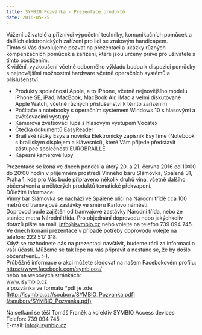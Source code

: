 ```yaml
---
title: SYMBIO Pozvánka - Prezentace produktů
date: 2016-05-25
---
```


Vážení uživatelé a příznivci výpočetní techniky, komunikačních pomůcek a dalších elektronických zařízení pro lidi se zrakovým handicapem.  
Tímto si Vás dovolujeme pozvat na prezentaci a ukázky různých kompenzačních pomůcek a zařízení, které jsou určeny právě pro uživatele s tímto postižením.  
K vidění, vyzkoušení včetně odborného výkladu budou k dispozici pomůcky s nejnovějšími možnostmi hardware včetně operačních systémů a příslušenství.  
  
* Produkty společnosti Apple, a to iPhone, včetně nejnovějšího modelu iPhone SE, iPad, MacBook, MacBook Air, iMac a velmi diskutované Apple Watch, včetně různých příslušenství k těmto zařízením  
* Počítače a notebooky s operačním systémem Windows 10 s hlasovými a zvětšovacími výstupy  
* Kamerová zvětšovací lupa s hlasovým výstupem Vocatex  
* Čtečka dokumentů EasyReader  
* Braillské řádky Esys a novinka Elektronický zápisník EsyTime (Notebook s braillským displejem a klávesnicí), které Vám přijede představit zástupce společnosti EUROBRAILLE  
* Kapesní kamerové lupy  

Prezentace se koná ve dnech pondělí a úterý 20. a 21. června 2016 od 10:00 do 20:00 hodin v příjemném prostředí Vinného baru Slámovka, Spálená 31, Praha 1, kde pro Vás bude připraveno několik druhů vína, včetně dalšího občerstvení a u některých produktů tematické překvapení.  
Důležité informace:  
Vinný bar Slámovka se nachází ve Spálené ulici na Národní třídě cca 100 metrů od tramvajové zastávky ve směru Karlovo náměstí.  
Doprovod bude zajištěn od tramvajové zastávky Národní třída, nebo ze stanice metra Národní třída. Pro objednání doprovodu nebo jakýchkoliv dotazů pište na mail: [info@isymbio.cz](mailto:info@isymbio.cz) nebo volejte na telefon 739 094 745.  
Ve dnech konání prezentace v případě potřeby doprovodu volejte na  
telefon: 222 517 318.  
Když se rozhodnete nás na prezentaci navštívit, budeme rádi za informaci o vaší účasti. Můžeme se tak lépe na vás připravit a nestane se, že by došlo občerstvení... :-).  
Průběžné informace o akci můžete sledovat na našem Facebokovém profilu:  
https://www.facebook.com/symbioos/  
nebo na webových stránkách:  
www.isymbio.cz  
a pozvánka ve formátu *pdf je zde:  
[http://isymbio.cz//soubory/SYMBIO_Pozvanka.pdf](/soubory/SYMBIO_Pozvanka.pdf)  
  
Na setkání se těší Tomáš Franěk a kolektiv SYMBIO Access devices  
Telefon: 739 094 745  
E-mail: [info@isymbio.cz](mailto:info@isymbio.cz)